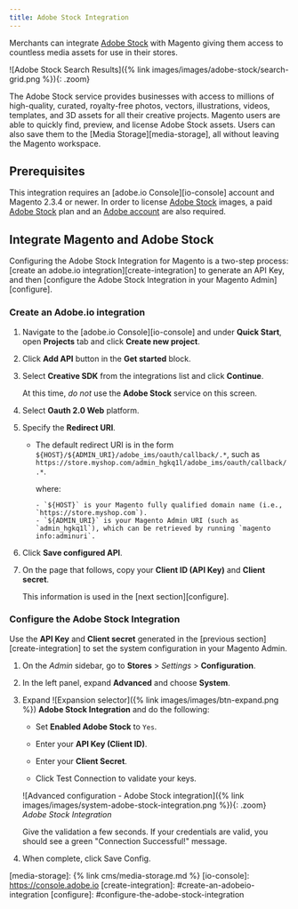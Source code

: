 ```yaml
---
title: Adobe Stock Integration
---
```


Merchants can integrate [Adobe Stock][adobe-stock] with Magento giving them access to countless media assets for use in their stores.

![Adobe Stock Search Results]({% link images/images/adobe-stock/search-grid.png %}){: .zoom}

The Adobe Stock service provides businesses with access to millions of high-quality, curated, royalty-free photos, vectors, illustrations, videos, templates, and 3D assets for all their creative projects. Magento users are able to quickly find, preview, and license Adobe Stock assets. Users can also save them to the
[Media Storage][media-storage], all without leaving the Magento workspace.

## Prerequisites

This integration requires an [adobe.io Console][io-console] account and Magento 2.3.4 or newer. In order to license [Adobe Stock][adobe-stock] images, a paid [Adobe Stock][adobe-stock] plan and an [Adobe account][adobe-signin] are also required.

## Integrate Magento and Adobe Stock

Configuring the Adobe Stock Integration for Magento is a two-step process: [create an adobe.io integration][create-integration] to generate an API Key, and
then [configure the Adobe Stock Integration in your Magento Admin][configure].

### Create an Adobe.io integration

1. Navigate to the [adobe.io Console][io-console] and under **Quick Start**, open **Projects** tab and click **Create new project**.

1. Click **Add API** button in the **Get started** block.

1. Select **Creative SDK** from the integrations list and click **Continue**.

   At this time, _do not_ use the **Adobe Stock** service on this screen.
   
1. Select **Oauth 2.0 Web** platform.

1. Specify the **Redirect URI**.

   - The default redirect URI is in the form `${HOST}/${ADMIN_URI}/adobe_ims/oauth/callback/.*`, such as `https://store.myshop.com/admin_hgkq1l/adobe_ims/oauth/callback/.*`.

        where:

         - `${HOST}` is your Magento fully qualified domain name (i.e., `https://store.myshop.com`).
         - `${ADMIN_URI}` is your Magento Admin URI (such as `admin_hgkq1l`), which can be retrieved by running `magento info:adminuri`.

1. Click **Save configured API**.

1. On the page that follows, copy your **Client ID (API Key)** and **Client secret**.

   This information is used in the [next section][configure].

### Configure the Adobe Stock Integration

Use the **API Key** and **Client secret** generated in the [previous section][create-integration] to set the system configuration in your Magento Admin.

1. On the _Admin_ sidebar, go to **Stores** > _Settings_ > **Configuration**.

1. In the left panel, expand **Advanced** and choose **System**.

1. Expand ![Expansion selector]({% link images/images/btn-expand.png %}) **Adobe Stock Integration** and do the following:

   - Set **Enabled Adobe Stock** to `Yes`.

   - Enter your **API Key (Client ID)**.

   - Enter your **Client Secret**.

   - Click <span class="btn">Test Connection</span> to validate your keys.

    ![Advanced configuration - Adobe Stock integration]({% link images/images/system-adobe-stock-integration.png %}){: .zoom}
    _Adobe Stock Integration_

   Give the validation a few seconds. If your credentials are valid, you should see a green "Connection Successful!" message.

1. When complete, click <span class="btn">Save Config</span>.

[adobe-stock]: https://stock.adobe.com
[adobe-signin]: https://helpx.adobe.com/manage-account/using/access-adobe-id-account.html
[media-storage]: {% link cms/media-storage.md %}
[io-console]: https://console.adobe.io
[create-integration]: #create-an-adobeio-integration
[configure]: #configure-the-adobe-stock-integration
